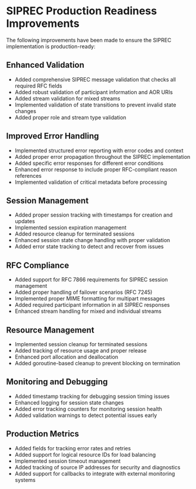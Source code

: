 # SIPREC Production Readiness Improvements

The following improvements have been made to ensure the SIPREC implementation is production-ready:

## Enhanced Validation
- Added comprehensive SIPREC message validation that checks all required RFC fields
- Added robust validation of participant information and AOR URIs
- Added stream validation for mixed streams
- Implemented validation of state transitions to prevent invalid state changes
- Added proper role and stream type validation

## Improved Error Handling
- Implemented structured error reporting with error codes and context
- Added proper error propagation throughout the SIPREC implementation
- Added specific error responses for different error conditions
- Enhanced error response to include proper RFC-compliant reason references
- Implemented validation of critical metadata before processing

## Session Management
- Added proper session tracking with timestamps for creation and updates
- Implemented session expiration management
- Added resource cleanup for terminated sessions
- Enhanced session state change handling with proper validation
- Added error state tracking to detect and recover from issues

## RFC Compliance
- Added support for RFC 7866 requirements for SIPREC session management
- Added proper handling of failover scenarios (RFC 7245)
- Implemented proper MIME formatting for multipart messages
- Added required participant information in all SIPREC responses
- Enhanced stream handling for mixed and individual streams

## Resource Management
- Implemented session cleanup for terminated sessions
- Added tracking of resource usage and proper release
- Enhanced port allocation and deallocation
- Added goroutine-based cleanup to prevent blocking on termination

## Monitoring and Debugging
- Added timestamp tracking for debugging session timing issues
- Enhanced logging for session state changes
- Added error tracking counters for monitoring session health
- Added validation warnings to detect potential issues early

## Production Metrics
- Added fields for tracking error rates and retries
- Added support for logical resource IDs for load balancing
- Implemented session timeout management
- Added tracking of source IP addresses for security and diagnostics
- Added support for callbacks to integrate with external monitoring systems
